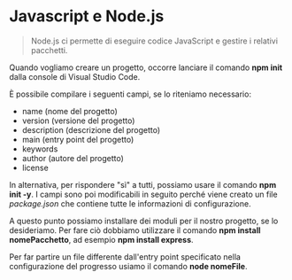 # Javascript e Node.js
> Node.js ci permette di eseguire codice JavaScript e gestire i relativi pacchetti.

Quando vogliamo creare un progetto, occorre lanciare il comando **npm init** dalla console di Visual Studio Code. 

È possibile compilare i seguenti campi, se lo riteniamo necessario:
- name (nome del progetto)
- version (versione del progetto)
- description (descrizione del progetto)
- main (entry point del progetto)
- keywords
- author (autore del progetto)
- license

In alternativa, per rispondere "sì" a tutti, possiamo usare il comando **npm init -y**.
I campi sono poi modificabili in seguito perché viene creato un file *package.json* che contiene tutte le informazioni di configurazione.

A questo punto possiamo installare dei moduli per il nostro progetto, se lo desideriamo.
Per fare ciò dobbiamo utilizzare il comando **npm install nomePacchetto**, ad esempio **npm install express**.

Per far partire un file differente dall'entry point specificato nella configurazione del progresso usiamo il comando **node nomeFile**.

